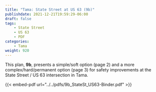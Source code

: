```yaml
---
title: "Tama: State Street at US 63 (9b)"
publishdate: 2021-12-21T19:59:29-06:00
draft: false
tags:
    - State Street
    - US 63
    - PDF
categories:
    - Tama
weight: 920
---
```

This plan, **9b**, presents a simple/soft option (page 2) and a more complex/hard/permanent option (page 3) for safety improvements at the State Street / US 63 intersection in Tama.

{{< embed-pdf url="../../pdfs/9b_StateSt_US63-Binder.pdf" >}}
